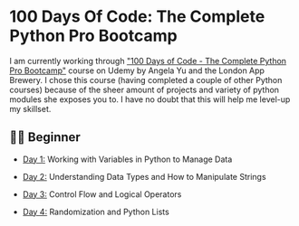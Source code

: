 # 100 Days Of Code: The Complete Python Pro Bootcamp

I am currently working through ["100 Days of Code - The Complete Python Pro Bootcamp"](https://www.udemy.com/course/100-days-of-code/) course on Udemy by Angela Yu and the London App Brewery.
I chose this course (having completed a couple of other Python courses) because of the sheer amount of projects and variety of python modules she exposes you to. I have no doubt that this will help me level-up my skillset.

## 👨‍🎓 Beginner

- [Day 1:](https://github.com/SunilParbhoo/100-Days-of-Code-Python/tree/main/day01) Working with Variables in Python to Manage Data

- [Day 2:](https://github.com/SunilParbhoo/100-Days-of-Code-Python/tree/main/day02) Understanding Data Types and How to Manipulate Strings

- [Day 3:](https://github.com/SunilParbhoo/100-Days-of-Code-Python/tree/main/day03)
  Control Flow and Logical Operators

- [Day 4:](https://github.com/SunilParbhoo/100-Days-of-Code-Python/tree/main/day04) Randomization and Python Lists

